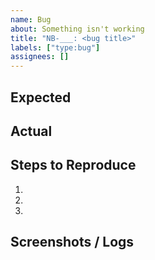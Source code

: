 ```yaml
---
name: Bug
about: Something isn't working
title: "NB-___: <bug title>"
labels: ["type:bug"]
assignees: []
---
```


## Expected
## Actual
## Steps to Reproduce
1.
2.
3.

## Screenshots / Logs
